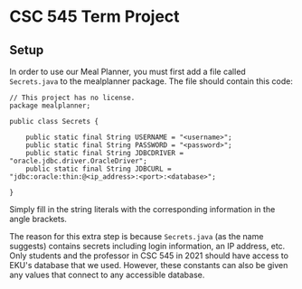 # CSC 545 Term Project
## Setup
In order to use our Meal Planner, you must first add a file called `Secrets.java` to the mealplanner package. The file should contain this code:
```
// This project has no license.
package mealplanner;

public class Secrets {

    public static final String USERNAME = "<username>";
    public static final String PASSWORD = "<password>";
    public static final String JDBCDRIVER = "oracle.jdbc.driver.OracleDriver";
    public static final String JDBCURL = "jdbc:oracle:thin:@<ip_address>:<port>:<database>";

}
```
Simply fill in the string literals with the corresponding information in the angle brackets.

The reason for this extra step is because  `Secrets.java` (as the name suggests) contains secrets including login information, an IP address, etc. Only students and the professor in CSC 545 in 2021 should have access to EKU's database that we used. However, these constants can also be given any values that connect to any accessible database.

